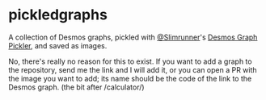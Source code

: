 # pickledgraphs
A collection of Desmos graphs, pickled with [@Slimrunner](https://github.com/SlimRunner)'s [Desmos Graph Pickler](https://github.com/SlimRunner/desmos-pickler), and saved as images.

No, there's really no reason for this to exist.
If you want to add a graph to the repository, send me the link and I will add it, or you can open a PR with the image you want to add; its name should be the code of the link to the Desmos graph. (the bit after /calculator/)

